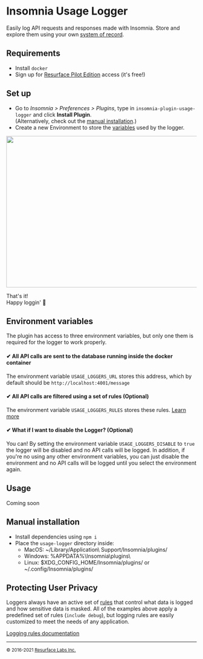# Insomnia Usage Logger

Easily log API requests and responses made with Insomnia.
Store and explore them using your own <a href="https://resurface.io">system of record</a>.

## Requirements

- Install `docker`
- Sign up for [Resurface Pilot Edition](https://resurface.io/pilot-installation) access (it's free!)

## Set up

- Go to *Insomnia > Preferences > Plugins*, type in `insomnia-plugin-usage-logger` and click **Install Plugin**. <br/>
(Alternatively, check out the [manual installation](#manual).)
- Create a new Environment to store the [variables](#envvars) used by the logger.

<img src="https://github.com/resurfaceio/insomnia-plugin-usage-logger/blob/master/img/insomnia_env.gif" width="768" height="400" />

That's it!<br/>Happy loggin' 📝

<a name="envvars"/>

## Environment variables

The plugin has access to three environment variables, but only one them is required for the logger to work properly.

#### ✔ All API calls are sent to the database running inside the docker container
The environment variable `USAGE_LOGGERS_URL` stores this address, which by default should be `http://localhost:4001/message`
#### ✔ All API calls are filtered using a set of rules (Optional)
The environment variable `USAGE_LOGGERS_RULES` stores these rules. [Learn more](#privacy)
#### ✔ What if I want to disable the Logger? (Optional)
You can! By setting the environment variable `USAGE_LOGGERS_DISABLE` to `true` the logger will be disabled and no API calls will be logged. In addition, if you're no using any other environment variables, you can just disable the environment and no API calls will be logged until you select the environment again.

## Usage

Coming soon

<a name="manual"/>

## Manual installation

- Install dependencies using `npm i`
- Place the `usage-logger` directory inside:
  - MacOS: ~/Library/Application\ Support/Insomnia/plugins/
  - Windows: %APPDATA%\Insomnia\plugins\
  - Linux: $XDG_CONFIG_HOME/Insomnia/plugins/ or ~/.config/Insomnia/plugins/

<a name="privacy"/>

## Protecting User Privacy

Loggers always have an active set of <a href="https://resurface.io/rules.html">rules</a> that control what data is logged
and how sensitive data is masked. All of the examples above apply a predefined set of rules (`include debug`),
but logging rules are easily customized to meet the needs of any application.

<a href="https://resurface.io/rules.html">Logging rules documentation</a>

---
<small>&copy; 2016-2021 <a href="https://resurface.io">Resurface Labs Inc.</a></small>

